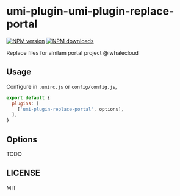 # umi-plugin-umi-plugin-replace-portal

[![NPM version](https://img.shields.io/npm/v/umi-plugin-replace-portal.svg?style=flat)](https://npmjs.org/package/umi-plugin-replace-portal)
[![NPM downloads](http://img.shields.io/npm/dm/umi-plugin-replace-portal.svg?style=flat)](https://npmjs.org/package/umi-plugin-replace-portal)

Replace files for alnilam portal project @iwhalecloud

## Usage

Configure in `.umirc.js` or `config/config.js`,

```js
export default {
  plugins: [
    ['umi-plugin-replace-portal', options],
  ],
}
```

## Options

TODO

## LICENSE

MIT

